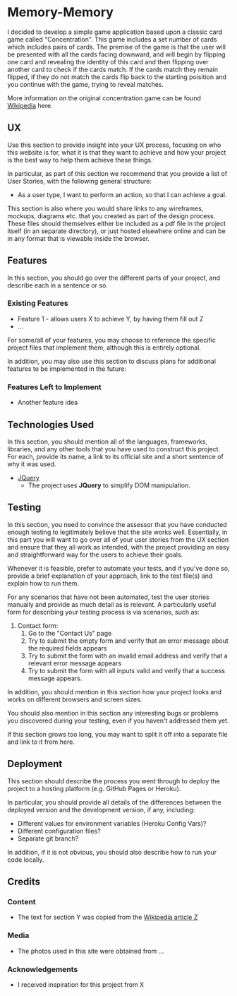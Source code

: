 # Memory-Memory

I decided to develop a simple game application based upon a classic card game called "Concentration". This game includes a set number of cards which includes pairs of cards. The premise of the game is that the user will be presented with all the cards facing downward, and will begin by flipping one card and revealing the identity of this card and then flipping over another card to check if the cards match. If the cards match they remain flipped, if they do not match the cards flip back to the starting poisition and you continue with the game, trying to reveal matches. 

More information on the original concentration game can be found [Wikipedia](https://en.wikipedia.org/wiki/Concentration_(card_game)) here. 
 
## UX
 
Use this section to provide insight into your UX process, focusing on who this website is for, what it is that they want to achieve and how your project is the best way to help them achieve these things.

In particular, as part of this section we recommend that you provide a list of User Stories, with the following general structure:
- As a user type, I want to perform an action, so that I can achieve a goal.

This section is also where you would share links to any wireframes, mockups, diagrams etc. that you created as part of the design process. These files should themselves either be included as a pdf file in the project itself (in an separate directory), or just hosted elsewhere online and can be in any format that is viewable inside the browser.

## Features

In this section, you should go over the different parts of your project, and describe each in a sentence or so.
 
### Existing Features
- Feature 1 - allows users X to achieve Y, by having them fill out Z
- ...

For some/all of your features, you may choose to reference the specific project files that implement them, although this is entirely optional.

In addition, you may also use this section to discuss plans for additional features to be implemented in the future:

### Features Left to Implement
- Another feature idea

## Technologies Used

In this section, you should mention all of the languages, frameworks, libraries, and any other tools that you have used to construct this project. For each, provide its name, a link to its official site and a short sentence of why it was used.

- [JQuery](https://jquery.com)
    - The project uses **JQuery** to simplify DOM manipulation.


## Testing

In this section, you need to convince the assessor that you have conducted enough testing to legitimately believe that the site works well. Essentially, in this part you will want to go over all of your user stories from the UX section and ensure that they all work as intended, with the project providing an easy and straightforward way for the users to achieve their goals.

Whenever it is feasible, prefer to automate your tests, and if you've done so, provide a brief explanation of your approach, link to the test file(s) and explain how to run them.

For any scenarios that have not been automated, test the user stories manually and provide as much detail as is relevant. A particularly useful form for describing your testing process is via scenarios, such as:

1. Contact form:
    1. Go to the "Contact Us" page
    2. Try to submit the empty form and verify that an error message about the required fields appears
    3. Try to submit the form with an invalid email address and verify that a relevant error message appears
    4. Try to submit the form with all inputs valid and verify that a success message appears.

In addition, you should mention in this section how your project looks and works on different browsers and screen sizes.

You should also mention in this section any interesting bugs or problems you discovered during your testing, even if you haven't addressed them yet.

If this section grows too long, you may want to split it off into a separate file and link to it from here.

## Deployment

This section should describe the process you went through to deploy the project to a hosting platform (e.g. GitHub Pages or Heroku).

In particular, you should provide all details of the differences between the deployed version and the development version, if any, including:
- Different values for environment variables (Heroku Config Vars)?
- Different configuration files?
- Separate git branch?

In addition, if it is not obvious, you should also describe how to run your code locally.


## Credits

### Content
- The text for section Y was copied from the [Wikipedia article Z](https://en.wikipedia.org/wiki/Z)

### Media
- The photos used in this site were obtained from ...

### Acknowledgements

- I received inspiration for this project from X

